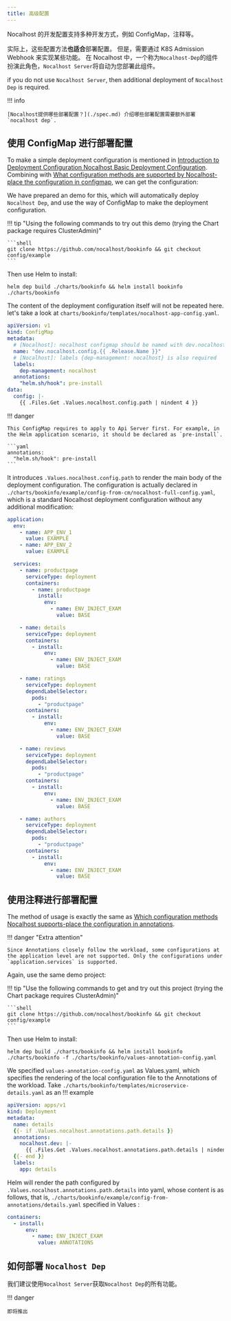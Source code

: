 ```yaml
---
title: 高级配置
---
```


Nocalhost 的开发配置支持多种开发方式，例如 ConfigMap，注释等。

实际上，这些配置方法**也适合**部署配置。
但是，需要通过 K8S Admission Webhook 来实现某些功能。
在 Nocalhost 中，一个称为`Nocalhost-Dep`的组件扮演此角色，`Nocalhost Server`将自动为您部署此组件。

if you do not use `Nocalhost Server`, then additional deployment of `Nocalhost Dep` is required.

!!! info

    [Nocalhost提供哪些部署配置？](./spec.md) 介绍哪些部署配置需要额外部署`nocalhost dep`.

## 使用 ConfigMap 进行部署配置

To make a simple deployment configuration is mentioned in [Introduction to Deployment Configuration Nocalhost Basic Deployment Configuration](./quickstart.md). Combining with [What configuration methods are supported by Nocalhost-place the configuration in configmap](../configure.md#configuration-in-configmap), we can get the configuration:

We have prepared an demo for this, which will automatically deploy `Nocalhost Dep`, and use the way of ConfigMap to make the deployment configuration.

!!! tip "Using the following commands to try out this demo (trying the Chart package requires ClusterAdmin)"

    ```shell
    git clone https://github.com/nocalhost/bookinfo && git checkout config/example
    ```

Then use Helm to install:

```shell
helm dep build ./charts/bookinfo && helm install bookinfo ./charts/bookinfo
```

The content of the deployment configuration itself will not be repeated here. let's take a look at `charts/bookinfo/templates/nocalhost-app-config.yaml`.

```yaml
apiVersion: v1
kind: ConfigMap
metadata:
  # [Nocalhost]: nocalhost configmap should be named with dev.nocalhost.config.${appName}
  name: "dev.nocalhost.config.{{ .Release.Name }}"
  # [Nocalhost]: labels {dep-management: nocalhost} is also required
  labels:
    dep-management: nocalhost
  annotations:
    "helm.sh/hook": pre-install
data:
  config: |-
    {{ .Files.Get .Values.nocalhost.config.path | nindent 4 }}
```

!!! danger

    This ConfigMap requires to apply to Api Server first. For example, in the Helm application scenario, it should be declared as `pre-install`.

    ```yaml
    annotations:
      "helm.sh/hook": pre-install
    ```

It introduces `.Values.nocalhost.config.path` to render the main body of the deployment configuration. The configuration is actually declared in `./charts/bookinfo/example/config-from-cm/nocalhost-full-config.yaml`, which is a standard Nocalhost deployment configuration without any additional modification:

```yaml
application:
  env:
    - name: APP_ENV_1
      value: EXAMPLE
    - name: APP_ENV_2
      value: EXAMPLE

  services:
    - name: productpage
      serviceType: deployment
      containers:
        - name: productpage
          install:
            env:
              - name: ENV_INJECT_EXAM
                value: BASE

    - name: details
      serviceType: deployment
      containers:
        - install:
            env:
              - name: ENV_INJECT_EXAM
                value: BASE

    - name: ratings
      serviceType: deployment
      dependLabelSelector:
        pods:
          - "productpage"
      containers:
        - install:
            env:
              - name: ENV_INJECT_EXAM
                value: BASE

    - name: reviews
      serviceType: deployment
      dependLabelSelector:
        pods:
          - "productpage"
      containers:
        - install:
            env:
              - name: ENV_INJECT_EXAM
                value: BASE

    - name: authors
      serviceType: deployment
      dependLabelSelector:
        pods:
          - "productpage"
      containers:
        - install:
            env:
              - name: ENV_INJECT_EXAM
                value: BASE
```

## 使用注释进行部署配置

The method of usage is exactly the same as [Which configuration methods Nocalhost supports-place the configuration in annotations](../configure.md#configuration-in-annotations).

!!! danger "Extra attention"

    Since Annotations closely follow the workload, some configurations at the application level are not supported. Only the configurations under `application.services` is supported.

Again, use the same demo project:

!!! tip "Use the following commands to get and try out this project (trying the Chart package requires ClusterAdmin)"

    ```shell
    git clone https://github.com/nocalhost/bookinfo && git checkout config/example
    ```

Then use Helm to install:

```shell
helm dep build ./charts/bookinfo && helm install bookinfo ./charts/bookinfo -f ./charts/bookinfo/values-annotation-config.yaml
```

We specified `values-annotation-config.yaml` as Values.yaml, which specifies the rendering of the local configuration file to the Annotations of the workload. Take `./charts/bookinfo/templates/microservice-details.yaml` as an !!! example

```yaml
apiVersion: apps/v1
kind: Deployment
metadata:
  name: details
  {{- if .Values.nocalhost.annotations.path.details }}
  annotations:
    nocalhost.dev: |-
      {{ .Files.Get .Values.nocalhost.annotations.path.details | nindent 6 }}
  {{- end }}
  labels:
    app: details
```

Helm will render the path configured by `.Values.nocalhost.annotations.path.details` into yaml, whose content is as follows, that is, `./charts/bookinfo/example/config-from-annotations/details.yaml` specified in Values :

```yaml
containers:
  - install:
      env:
        - name: ENV_INJECT_EXAM
          value: ANNOTATIONS
```

## 如何部署 `Nocalhost Dep`

我们建议使用`Nocalhost Server`获取`Nocalhost Dep`的所有功能。

!!! danger

    即将推出

